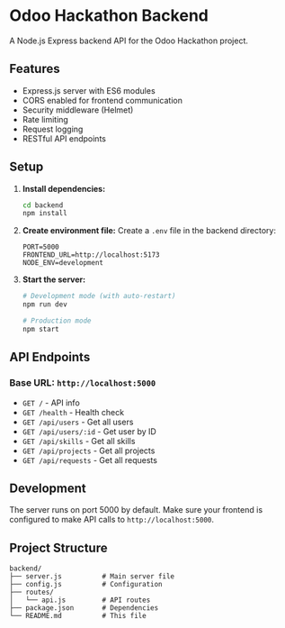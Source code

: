 # Odoo Hackathon Backend

A Node.js Express backend API for the Odoo Hackathon project.

## Features

- Express.js server with ES6 modules
- CORS enabled for frontend communication
- Security middleware (Helmet)
- Rate limiting
- Request logging
- RESTful API endpoints

## Setup

1. **Install dependencies:**
   ```bash
   cd backend
   npm install
   ```

2. **Create environment file:**
   Create a `.env` file in the backend directory:
   ```
   PORT=5000
   FRONTEND_URL=http://localhost:5173
   NODE_ENV=development
   ```

3. **Start the server:**
   ```bash
   # Development mode (with auto-restart)
   npm run dev
   
   # Production mode
   npm start
   ```

## API Endpoints

### Base URL: `http://localhost:5000`

- `GET /` - API info
- `GET /health` - Health check
- `GET /api/users` - Get all users
- `GET /api/users/:id` - Get user by ID
- `GET /api/skills` - Get all skills
- `GET /api/projects` - Get all projects
- `GET /api/requests` - Get all requests

## Development

The server runs on port 5000 by default. Make sure your frontend is configured to make API calls to `http://localhost:5000`.

## Project Structure

```
backend/
├── server.js          # Main server file
├── config.js          # Configuration
├── routes/
│   └── api.js         # API routes
├── package.json       # Dependencies
└── README.md          # This file
``` 